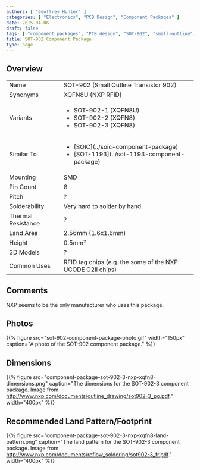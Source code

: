 ```yaml
---
authors: [ "Geoffrey Hunter" ]
categories: [ "Electronics", "PCB Design", "Component Packages" ]
date: 2015-04-06
draft: false
tags: [ "component packages", "PCB design", "SOT-902", "small-outline", "transistor", "XQFN8U", "XQFN8" ]
title: SOT-902 Component Package
type: page
---
```


## Overview

<table>
<tbody >
<tr >

<td >Name
</td>

<td >SOT-902 (Small Outline Transistor 902)
</td>
</tr>
<tr >

<td >Synonyms
</td>

<td >XQFN8U (NXP RFID)</td>
</tr>
<tr >

<td >Variants
</td>

<td >

<ul>
<li>SOT-902-1 (XQFN8U)</li>

<li>SOT-902-2 (XQFN8)</li>

<li>SOT-902-3 (XQFN8)</li>
</ul>
</td>
</tr>
<tr>
<td>Similar To</td>
<td>
  <ul>
    <li>[SOIC](../soic-component-package)</li>
    <li>[SOT-1193](../sot-1193-component-package)</li>
  </ul>
</td>
</tr>
<tr >

<td >Mounting
</td>

<td >SMD
</td>
</tr>
<tr >

<td >Pin Count
</td>

<td >8
</td>
</tr>
<tr >

<td >Pitch
</td>

<td >?
</td>
</tr>
<tr >

<td >Solderability
</td>

<td >Very hard to solder by hand.
</td>
</tr>
<tr >

<td >Thermal Resistance
</td>

<td >?
</td>
</tr>
<tr >

<td >Land Area
</td>

<td >2.56mm (1.6x1.6mm)
</td>
</tr>
<tr >

<td >Height
</td>

<td >0.5mm²
</td>
</tr>
<tr >

<td >3D Models
</td>

<td >?
</td>
</tr>
<tr >

<td >Common Uses
</td>

<td >RFID tag chips (e.g. the some of the NXP UCODE G2il chips)
</td>
</tr>
</tbody>
</table>

## Comments

NXP seems to be the only manufacturer who uses this package.

## Photos

{{% figure src="sot-902-component-package-photo.gif" width="150px" caption="A photo of the SOT-902 component package."  %}}

## Dimensions

{{% figure src="component-package-sot-902-3-nxp-xqfn8-dimensions.png" caption="The dimensions for the SOT-902-3 component package. Image from http://www.nxp.com/documents/outline_drawing/sot902-3_po.pdf."  width="400px" %}}

## Recommended Land Pattern/Footprint

{{% figure src="component-package-sot-902-3-nxp-xqfn8-land-pattern.png" caption="The land pattern for the SOT-902-3 component package. Image from http://www.nxp.com/documents/reflow_soldering/sot902-3_fr.pdf."  width="400px" %}}
